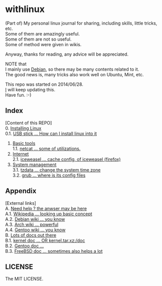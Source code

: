 # withlinux

(Part of) My personal linux journal for sharing, including skills, little tricks, etc.  
Some of them are amazingly useful.  
Some of them are not so useful.  
Some of method were given in wikis.  
  
Anyway, thanks for reading, any advice will be appreciated.  
  
NOTE that  
I mainly use [Debian](https://www.debian.org), so there may be many contents related to it.  
The good news is, many tricks also work well on Ubuntu, Mint, etc.  
  
This repo was started on 2014/06/28.  
[I](https://github.com/CDLuminate) will keep updating this.  
Have fun. :-)  
  
## Index
[Content of this REPO]  
0. [Installing Linux](./install)  
0.1. [USB stick ... How can I install linux into it](./install/install-linux-into-usb-stick.txt)  
1. [Basic tools](./basic_tools)  
1.1. [netcat ... some of utilizations.](./basic_tools/netcat.txt)  
2. [Internet](./internet)  
2.1. [iceweasel ... cache config, of iceweasel (firefox)](./internet/iceweasel-cache.txt)  
3. [System management](./config)  
3.1. [tzdata ... change the system time zone](./config/time_zone_change.txt)  
3.2. [grub ... where is its config files](./config/grub_config_file_location.txt)  
## Appendix
[External links]  
A. [Need help ? the anwser may be here](https://google.com)  
A.1. [Wikipedia ... looking up basic concept](http://wikipedia.org)  
A.2. [Debian wiki ... you know](https://wiki.debian.org)  
A.3. [Arch wiki ... powerful](https://wiki.archlinux.org)  
A.4. [Gentoo wiki ... you know](https://wiki.gentoo.org/wiki/Main_Page)  
B. [Lots of docs out there](https://google.com)  
B.1. [kernel doc ... OR kernel.tar.xz:/doc](https://www.kernel.org/doc)  
B.2. [Gentoo doc ...](http://www.gentoo.org/doc)  
B.3. [FreeBSD doc ... sometimes also helps a lot](https://www.freebsd.org/docs.html)  

## LICENSE
The MIT LICENSE.  
